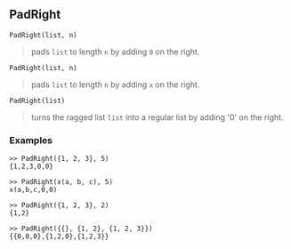 ## PadRight

``` 
PadRight(list, n)
``` 
> pads `list` to length `n` by adding `0` on the right. 

``` 
PadRight(list, n)
``` 
> pads `list` to length `n` by adding `x` on the right. 

```
PadRight(list)
```
> turns the ragged list `list` into a regular list by adding '0' on the right. 

### Examples 
```
>> PadRight({1, 2, 3}, 5)    
{1,2,3,0,0}    

>> PadRight(x(a, b, c), 5)    
x(a,b,c,0,0)  

>> PadRight({1, 2, 3}, 2)    
{1,2}   

>> PadRight({{}, {1, 2}, {1, 2, 3}})    
{{0,0,0},{1,2,0},{1,2,3}}
```